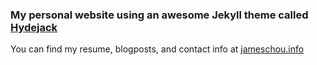 ### My personal website using an awesome Jekyll theme called [Hydejack](https://github.com/qwtel/hydejack)

You can find my resume, blogposts, and contact info at [jameschou.info](jameschou.info)
